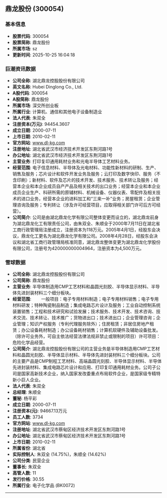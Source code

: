 ## 鼎龙股份 (300054)

### 基本信息

- **股票代码**: 300054
- **股票简称**: 鼎龙股份
- **所属市场**: sz
- **更新时间**: 2025-10-25 16:04:18

### 巨潮资讯数据

- **公司全称**: 湖北鼎龙控股股份有限公司
- **英文名称**: Hubei Dinglong Co., Ltd.
- **A股代码**: 300054
- **A股简称**: 鼎龙股份
- **所属市场**: 深交所创业板
- **所属行业**: 计算机、通信和其他电子设备制造业
- **法人代表**: 朱双全
- **注册资本(万元)**: 94454.3607
- **成立日期**: 2000-07-11
- **上市日期**: 2010-02-11
- **官方网站**: www.dl-kg.com
- **注册地址**: 湖北省武汉市经济技术开发区东荆河路1号
- **办公地址**: 湖北省武汉市经济技术开发区东荆河路1号
- **主营业务**: 打印复印通用耗材业务和光电半导体工艺材料业务。
- **经营范围**: 电子信息材料、半导体及光电材料、功能性新材料的研制、生产、销售及服务；芯片设计和软件开发业务及服务；云打印及数字快印、服务（不含印刷）；新材料、软件及芯片的技术开发、技术服务、技术转让及服务；经营本企业和本企业成员自产产品及相关技术的出口业务；经营本企业和本企业成员企业生产、科研所需的原辅材料、机械设备、仪器仪表、零配件及相关技术的进口业务，经营本企业的进料加工和“三来一补”业务；房屋租赁；企业管理咨询及服务；专利转让（涉及许可经营项目，应取得相关部门许可后方可经营）。
- **公司简介**: 公司是由湖北鼎龙化学有限公司整体变更而设立的，湖北鼎龙前身为湖北鼎龙化工有限责任公司，由朱双全、朱顺全于2000年7月11日在湖北省工商行政管理局注册成立，注册资本为118万元。2005年4月1日，经股东会决议，鼎龙化工更名为湖北鼎龙化学有限公司。2008年4月28日，经股东会决议和湖北省工商行政管理局核准同意，湖北鼎龙整体变更为湖北鼎龙化学股份有限公司，注册号为420000000004964，注册资本为4,500万元。

### 雪球数据

- **公司全称**: 湖北鼎龙控股股份有限公司
- **公司简称**: 鼎龙股份
- **主营业务**: 半导体制造用CMP工艺材料和晶圆光刻胶、半导体显示材料、半导体先进封装材料三个细分板块。
- **经营范围**: 　　一般项目：电子专用材料制造；电子专用材料销售；电子专用材料研发；特种陶瓷制品制造；集成电路芯片设计及服务；工业自动控制系统装置销售；工程和技术研究和试验发展；技术服务、技术开发、技术咨询、技术交流、技术转让、技术推广；货物进出口；技术进出口；企业管理咨询；企业管理；知识产权服务（专利代理服务除外）；住房租赁；非居住房地产租赁；办公设备耗材制造；办公设备耗材销售；计算机软硬件及辅助设备批发。（除许可业务外，可自主依法经营法律法规非禁止或限制的项目）许可项目：危险化学品经营。
- **公司简介**: 湖北鼎龙控股股份有限公司的主营业务是半导体制造用CMP工艺材料和晶圆光刻胶、半导体显示材料、半导体先进封装材料三个细分板块。公司的主要产品是CMP制程工艺材料、高端晶圆光刻胶、半导体显示材料、半导体先进封装材料、集成电路芯片设计和应用、打印复印通用耗材业务。公司子公司是国家高新技术企业，纳入国家发改委重点布局软件企业，是国家级专精特新小巨人企业。
- **法人代表**: 朱双全
- **总经理**: 朱顺全
- **董秘**: 杨平彩
- **成立日期**: 2000-07-11
- **注册资本(元)**: 94667.13万元
- **员工人数**: 3734
- **官方网站**: www.dl-kg.com
- **注册地址**: 湖北省武汉市蔡甸区经济技术开发区东荆河路1号
- **办公地址**: 湖北省武汉市蔡甸区经济技术开发区东荆河路1号
- **上市日期**: 2010-02-11
- **所属省份**: 湖北省
- **实际控制人**: 朱双全 (14.75%)，朱顺全 (14.62%)
- **公司分类**: 民营企业
- **董事长**: 朱双全
- **高管人数**: 11
- **发行价格**: 30.55
- **所属行业**: 电子化学品 (BK0072)

---